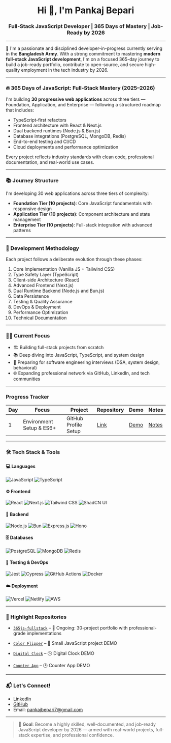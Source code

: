 <h1 align="center">Hi 👋, I'm Pankaj Bepari</h1>
<h3 align="center">Full-Stack JavaScript Developer | 365 Days of Mastery | Job-Ready by 2026</h3>

---

🚀 I'm a passionate and disciplined developer-in-progress currently serving in the **Bangladesh Army**. With a strong commitment to mastering **modern full-stack JavaScript development**, I'm on a focused 365-day journey to build a job-ready portfolio, contribute to open-source, and secure high-quality employment in the tech industry by 2026.

---

### 🔥 365 Days of JavaScript: Full-Stack Mastery (2025–2026)
I'm building **30 progressive web applications** across three tiers — Foundation, Application, and Enterprise — following a structured roadmap that includes:
- TypeScript-first refactors
- Frontend architecture with React & Next.js
- Dual backend runtimes (Node.js & Bun.js)
- Database integrations (PostgreSQL, MongoDB, Redis)
- End-to-end testing and CI/CD
- Cloud deployments and performance optimization

Every project reflects industry standards with clean code, professional documentation, and real-world use cases.

---

### 📚 Journey Structure

I'm developing 30 web applications across three tiers of complexity:
- **Foundation Tier (10 projects)**: Core JavaScript fundamentals with responsive design
- **Application Tier (10 projects)**: Component architecture and state management
- **Enterprise Tier (10 projects)**: Full-stack integration with advanced patterns

---

### 💼 Development Methodology

Each project follows a deliberate evolution through these phases:
1. Core Implementation (Vanilla JS + Tailwind CSS)
2. Type Safety Layer (TypeScript)
3. Client-side Architecture (React)
4. Advanced Frontend (Next.js)
5. Dual Runtime Backend (Node.js and Bun.js)
6. Data Persistence
7. Testing & Quality Assurance
8. DevOps & Deployment
9. Performance Optimization
10. Technical Documentation

---

### 🧑‍💻 Current Focus
- 🏗️ Building full-stack projects from scratch
- 📚 Deep diving into JavaScript, TypeScript, and system design
- 🎯 Preparing for software engineering interviews (DSA, system design, behavioral)
- 🌐 Expanding professional network via GitHub, LinkedIn, and tech communities

---

### Progress Tracker

| Day | Focus | Project | Repository | Demo | Notes |
|-----|-------|---------|------------|------|-------|
| 1 | Environment Setup & ES6+ | GitHub Profile Setup | [Link](#) | [Demo](#) | [Notes](learning/day1-es6-fundamentals) |

---

### 🛠️ Tech Stack & Tools

#### 💻 Languages
![JavaScript](https://img.shields.io/badge/-JavaScript-black?style=flat-square&logo=javascript)
![TypeScript](https://img.shields.io/badge/-TypeScript-black?style=flat-square&logo=typescript)

#### ⚙️ Frontend
![React](https://img.shields.io/badge/-React-black?style=flat-square&logo=react)
![Next.js](https://img.shields.io/badge/-Next.js-black?style=flat-square&logo=next.js)
![Tailwind CSS](https://img.shields.io/badge/-TailwindCSS-black?style=flat-square&logo=tailwind-css)
![ShadCN UI](https://img.shields.io/badge/-ShadCN_UI-black?style=flat-square)

#### 🔧 Backend
![Node.js](https://img.shields.io/badge/-Node.js-black?style=flat-square&logo=node.js)
![Bun](https://img.shields.io/badge/-Bun-black?style=flat-square&logo=bun)
![Express.js](https://img.shields.io/badge/-Express-black?style=flat-square&logo=express)
![Hono](https://img.shields.io/badge/-Hono-black?style=flat-square)

#### 🗄️ Databases
![PostgreSQL](https://img.shields.io/badge/-PostgreSQL-black?style=flat-square&logo=postgresql)
![MongoDB](https://img.shields.io/badge/-MongoDB-black?style=flat-square&logo=mongodb)
![Redis](https://img.shields.io/badge/-Redis-black?style=flat-square&logo=redis)

#### 🧪 Testing & DevOps
![Jest](https://img.shields.io/badge/-Jest-black?style=flat-square&logo=jest)
![Cypress](https://img.shields.io/badge/-Cypress-black?style=flat-square&logo=cypress)
![GitHub Actions](https://img.shields.io/badge/-GitHub%20Actions-black?style=flat-square&logo=github-actions)
![Docker](https://img.shields.io/badge/-Docker-black?style=flat-square&logo=docker)

#### ☁️ Deployment
![Vercel](https://img.shields.io/badge/-Vercel-black?style=flat-square&logo=vercel)
![Netlify](https://img.shields.io/badge/-Netlify-black?style=flat-square&logo=netlify)
![AWS](https://img.shields.io/badge/-AWS-black?style=flat-square&logo=amazon-aws)

---

### 📌 Highlight Repositories
- [`365js-fullstack`](https://github.com/Pankaj72885/365js-fullstack) – 🚧 Ongoing: 30-project portfolio with professional-grade implementations
- [`Color Flipper`](https://github.com/Pankaj72885/Color-Flipper) – 🎨 Small JavaScript project DEMO
- [`Digital Clock`](https://github.com/Pankaj72885/Digital-Clock) – 🕒 Digital Clock DEMO

- [`Counter App`](https://github.com/Pankaj72885/Counter-App) – 🕒 Counter App DEMO
---

### 📬 Let's Connect!
- [LinkedIn](https://www.linkedin.com/in/pankaj-bepari-8aa69013a/)
- [GitHub](https://github.com/Pankaj72885)
- Email: pankajbepari7@gmail.com

---

> 💼 **Goal**: Become a highly skilled, well-documented, and job-ready JavaScript developer by 2026 — armed with real-world projects, full-stack expertise, and professional confidence.



<!---
Pankaj72885/Pankaj72885 is a ✨ special ✨ repository because its `README.md` (this file) appears on your GitHub profile.
You can click the Preview link to take a look at your changes.
--->
